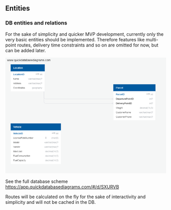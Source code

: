 ## Entities
### DB entities and relations
For the sake of simplicity and quicker MVP development, currently only the very basic entities should be implemented. Therefore features like multi-point routes, delivery time constraints and so on are omitted for now, but can be added later.

![img](./docs/database/database_design.png)

See the full database scheme https://app.quickdatabasediagrams.com/#/d/SXURVB

Routes will be calculated on the fly for the sake of interactivity and simplicity and will not be cached in the DB.
